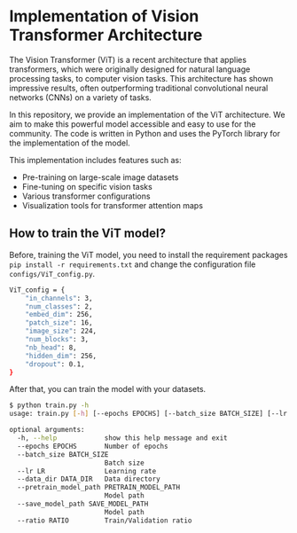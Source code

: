 # Implementation of Vision Transformer Architecture
The Vision Transformer (ViT) is a recent architecture that applies transformers, which were originally designed for natural language processing tasks, to computer vision tasks. This architecture has shown impressive results, often outperforming traditional convolutional neural networks (CNNs) on a variety of tasks.

In this repository, we provide an implementation of the ViT architecture. We aim to make this powerful model accessible and easy to use for the community. The code is written in Python and uses the PyTorch library for the implementation of the model.

This implementation includes features such as:

- Pre-training on large-scale image datasets
- Fine-tuning on specific vision tasks
- Various transformer configurations
- Visualization tools for transformer attention maps

## How to train the ViT model?
Before, training the ViT model, you need to install the requirement packages `pip install -r requirements.txt` and change the configuration file `configs/ViT_config.py`.
```bash
ViT_config = {
    "in_channels": 3,
    "num_classes": 2,
    "embed_dim": 256,
    "patch_size": 16,
    "image_size": 224,
    "num_blocks": 3,
    "nb_head": 8,
    "hidden_dim": 256,
    "dropout": 0.1,
}
```

After that, you can train the model with your datasets.
```bash
$ python train.py -h 
usage: train.py [-h] [--epochs EPOCHS] [--batch_size BATCH_SIZE] [--lr LR] [--data_dir DATA_DIR] [--pretrain_model_path PRETRAIN_MODEL_PATH] [--save_model_path SAVE_MODEL_PATH] [--ratio RATIO]

optional arguments:
  -h, --help            show this help message and exit
  --epochs EPOCHS       Number of epochs
  --batch_size BATCH_SIZE
                        Batch size
  --lr LR               Learning rate
  --data_dir DATA_DIR   Data directory
  --pretrain_model_path PRETRAIN_MODEL_PATH
                        Model path
  --save_model_path SAVE_MODEL_PATH
                        Model path
  --ratio RATIO         Train/Validation ratio
```